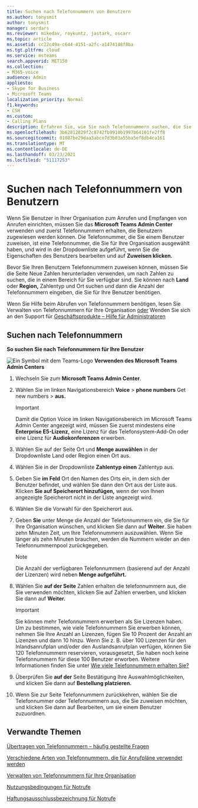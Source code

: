 ```yaml
---
title: Suchen nach Telefonnummern von Benutzern
ms.author: tonysmit
author: tonysmit
manager: serdars
ms.reviewer: mikedav, roykuntz, jastark, oscarr
ms.topic: article
ms.assetid: cc22c49a-c644-4151-a2fc-a1474148f8ba
ms.tgt.pltfrm: cloud
ms.service: msteams
search.appverid: MET150
ms.collection:
- M365-voice
audience: Admin
appliesto:
- Skype for Business
- Microsoft Teams
localization_priority: Normal
f1.keywords:
- CSH
ms.custom:
- Calling Plans
description: Erfahren Sie, wie Sie nach Telefonnummern suchen, die Sie Ihren Benutzern zuweisen können, nach Land oder Region und Ort, und geben Sie die Anzahl der benötigten Nummern an.
ms.openlocfilehash: 3b62812829f2c8742fb9910b1997b64101fe2ff8
ms.sourcegitcommit: 01087be29daa3abce7d3b03a55ba5ef8db4ca161
ms.translationtype: MT
ms.contentlocale: de-DE
ms.lasthandoff: 03/23/2021
ms.locfileid: "51117253"
---
```

# <a name="search-for-phone-numbers-for-users"></a>Suchen nach Telefonnummern von Benutzern

Wenn Sie Benutzer in Ihrer Organisation zum Anrufen und Empfangen von Anrufen einrichten, müssen Sie das **Microsoft Teams Admin Center** verwenden und zuerst Telefonnummern erhalten, die Benutzern zugewiesen werden können. Die Telefonnummer, die Sie einem Benutzer zuweisen, ist eine Telefonnummer, die Sie für Ihre Organisation ausgewählt haben, und wird in der Dropdownliste aufgeführt, wenn Sie die Eigenschaften des Benutzers bearbeiten und auf **Zuweisen klicken.**
  
Bevor Sie Ihren Benutzern Telefonnummern zuweisen können, müssen Sie die Seite Neue Zahlen herunterladen verwenden, um nach Zahlen zu suchen, die in einem Bereich für Sie verfügbar sind.  Sie können nach **Land** oder **Region,** Zahlentyp und Ort suchen und dann die Anzahl der Telefonnummern eingeben, die Sie für Ihre Benutzer benötigen.  
  
Wenn Sie Hilfe beim Abrufen von Telefonnummern benötigen, lesen Sie Verwalten von Telefonnummern für Ihre Organisation [oder](/microsoftteams/manage-phone-numbers-for-your-organization) Wenden Sie sich an den Support für [Geschäftsprodukte – Hilfe für Administratoren](https://support.office.com/article/32a17ca7-6fa0-4870-8a8d-e25ba4ccfd4b)
  
## <a name="search-for-phone-numbers"></a>Suchen nach Telefonnummern

**So suchen Sie nach Telefonnummern für Ihre Benutzer**

![Ein Symbol mit dem Teams-Logo ](media/teams-logo-30x30.png) **Verwenden des Microsoft Teams Admin Centers**
  
1. Wechseln Sie zum **Microsoft Teams Admin Center**.

2. Wählen Sie im linken Navigationsbereich **Voice**  >  **phone numbers** Get new numbers  >  **aus.**
  
    > [!IMPORTANT]
    > Damit die Option  Voice im linken Navigationsbereich im Microsoft Teams Admin Center angezeigt wird, müssen  Sie zuerst mindestens eine **Enterprise E5-Lizenz,** eine Lizenz für das Telefonsystem-Add-On oder eine Lizenz für **Audiokonferenzen** erwerben.  

3. Wählen Sie auf der Seite Ort und  **Menge auswählen** in der Dropdownliste Land oder Region einen Ort aus.

4. Wählen Sie in der Dropdownliste **Zahlentyp einen** Zahlentyp aus.

5. Geben Sie **im Feld** Ort den Namen des Orts ein, in dem sich der Benutzer befindet, und wählen Sie dann den Ort aus der Liste aus. Klicken **Sie auf Speicherort hinzufügen,** wenn der von Ihnen angezeigte Speicherort nicht in der Liste angezeigt wird.

6. Wählen Sie die Vorwahl für den Speicherort aus.

7. Geben **Sie** unter Menge die Anzahl der Telefonnummern ein, die Sie für Ihre Organisation wünschen, und klicken Sie dann auf **Weiter**. Sie haben zehn Minuten Zeit, um Ihre Telefonnummern auszuwählen. Wenn Sie länger als zehn Minuten brauchen, werden die Nummern wieder an den Telefonnummernpool zurückgegeben.

    > [!NOTE]
    > Die Anzahl der verfügbaren Telefonnummern (basierend auf der Anzahl der Lizenzen) wird neben **Menge aufgeführt.** 
  
8. Wählen Sie **auf der Seite** Zahlen erhalten die telefonnummern aus, die Sie verwenden möchten, klicken Sie auf Zahlen erwerben, und klicken Sie dann auf **Weiter.** 

    > [!IMPORTANT]
    > Sie können mehr Telefonnummern erwerben als Sie Lizenzen haben. Um zu bestimmen, wie viele Telefonnummern Sie erwerben können, nehmen Sie Ihre Anzahl an Lizenzen, fügen Sie 10 Prozent der Anzahl an Lizenzen und dann 10 hinzu. Wenn Sie z. B. über 100   Lizenzen für den Inlandsanrufplan und/oder den Auslandsanrufplan verfügen, können Sie 120 Telefonnummern reservieren, vorausgesetzt, Sie haben noch keine Telefonnummern für diese 100 Benutzer erworben. Weitere Informationen finden Sie unter [Wie viele Telefonnummern erhalten Sie?](./how-many-phone-numbers-can-you-get.md)

9. Überprüfen Sie **auf der** Seite Bestätigung Ihre Auswahlmöglichkeiten, und klicken Sie dann auf **Bestellung platzieren.**

10. Wenn Sie zur  Seite Telefonnummern zurückkehren, wählen Sie die Telefonnummer oder  Telefonnummern aus, die Sie zuweisen möchten, und klicken Sie dann auf Bearbeiten, um sie einem Benutzer zuzuordnen.  

## <a name="related-topics"></a>Verwandte Themen
[Übertragen von Telefonnummern – häufig gestellte Fragen](./phone-number-calling-plans/port-order-overview.md)

[Verschiedene Arten von Telefonnummern, die für Anrufpläne verwendet werden](./different-kinds-of-phone-numbers-used-for-calling-plans.md)

[Verwalten von Telefonnummern für Ihre Organisation](/microsoftteams/manage-phone-numbers-for-your-organization)

[Nutzungsbedingungen für Notrufe](./emergency-calling-terms-and-conditions.md)

[Haftungsausschlussbezeichnung für Notrufe](https://github.com/MicrosoftDocs/OfficeDocs-SkypeForBusiness/blob/live/Teams/downloads/emergency-calling/emergency-calling-label-(en-us)-(v.1.0).zip?raw=true)
